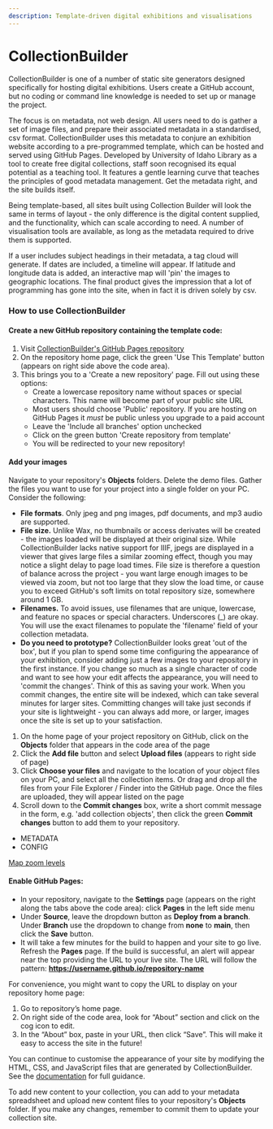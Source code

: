 ```yaml
---
description: Template-driven digital exhibitions and visualisations
---
```


# CollectionBuilder

CollectionBuilder is one of a number of static site generators designed specifically for hosting digital exhibitions. Users create a GitHub account, but no coding or command line knowledge is needed to set up or manage the project.

The focus is on metadata, not web design. All users need to do is gather a set of image files, and prepare their associated metadata in a standardised, csv format. CollectionBuilder uses this metadata to conjure an exhibition website according to a pre-programmed template, which can be hosted and served using GitHub Pages. Developed by University of Idaho Library as a tool to create free digital collections, staff soon recognised its equal potential as a teaching tool. It features a gentle learning curve that teaches the principles of good metadata management. Get the metadata right, and the site builds itself.

Being template-based, all sites built using Collection Builder will look the same in terms of layout - the only difference is the digital content supplied, and the functionality, which can scale according to need. A number of visualisation tools are available, as long as the metadata required to drive them is supported.&#x20;

If a user includes subject headings in their metadata, a tag cloud will generate. If dates are included, a timeline will appear. If latitude and longitude data is added, an interactive map will 'pin' the images to geographic locations. The final product gives the impression that a lot of programming has gone into the site, when in fact it is driven solely by csv.

### How to use CollectionBuilder

#### Create a new GitHub repository containing the template code:&#x20;

1. Visit [CollectionBuilder's GitHub Pages repository](https://github.com/CollectionBuilder/collectionbuilder-gh)
2. On the repository home page, click the green 'Use This Template' button (appears on right side above the code area).
3. This brings you to a 'Create a new repository' page. Fill out using these options:
   * Create a lowercase repository name without spaces or special characters. This name will become part of your public site URL
   * Most users should choose 'Public' repository. If you are hosting on GitHub Pages it _must_ be public unless you upgrade to a paid account
   * Leave the 'Include all branches' option unchecked
   * Click on the green button 'Create repository from template'
   * You will be redirected to your new repository!

#### Add your images

Navigate to your repository's **Objects** folders. Delete the demo files. Gather the files you want to use for your project into a single folder on your PC. Consider the following:

* **File formats**. Only jpeg and png images, pdf documents, and mp3 audio are supported.
* **File size.** Unlike Wax, no thumbnails or access derivates will be created - the images loaded will be displayed at their original size. While CollectionBuilder lacks native support for IIIF, jpegs are displayed in a viewer that gives large files a similar zooming effect, though you may notice a slight delay to page load times. File size is therefore a question of balance across the project - you want large enough images to be viewed via zoom, but not too large that they slow the load time, or cause you to exceed GitHub's soft limits on total repository size, somewhere around 1 GB.
* **Filenames.** To avoid issues, use filenames that are unique, lowercase, and feature no spaces or special characters. Underscores (\_) are okay. You will use the exact filenames to populate the 'filename' field of your collection metadata.
* **Do you need to prototype?** CollectionBuilder looks great 'out of the box', but if you plan to spend some time configuring the appearance of your exhibition, consider adding just a few images to your repository in the first instance. If you change so much as a single character of code and want to see how your edit affects the appearance, you will need to 'commit the changes'. Think of this as saving your work. When you commit changes, the entire site will be indexed, which can take several minutes for larger sites. Committing changes will take just seconds if your site is lightweight - you can always add more, or larger, images once the site is set up to your satisfaction.

1. On the home page of your project repository on GitHub, click on the **Objects** folder that appears in the code area of the page
2. Click the **Add file** button and select **Upload files** (appears to right side of page)
3. Click **Choose your files** and navigate to the location of your object files on your PC, and select all the collection items. Or drag and drop all the files from your File Explorer / Finder into the GitHub page. Once the files are uploaded, they will appear listed on the page
4. Scroll down to the **Commit changes** box, write a short commit message in the form, e.g. 'add collection objects', then click the green **Commit changes** button to add them to your repository.

* METADATA
* CONFIG



[Map zoom levels](https://leafletjs.com/examples/zoom-levels/example-delta.html)

#### Enable GitHub Pages:&#x20;

* In your repository, navigate to the **Settings** page (appears on the right along the tabs above the code area): click **Pages** in the left side menu
* Under **Source**, leave the dropdown button as **Deploy from a branch**. Under **Branch** use the dropdown to change from **none** to **main**, then click the **Save** button.
* It will take a few minutes for the build to happen and your site to go live. Refresh the **Pages** page. If the build is successful, an alert will appear near the top providing the URL to your live site. The URL will follow the pattern: **https://username.github.io/repository-name**

For convenience, you might want to copy the URL to display on your repository home page:

1. Go to repository’s home page.
2. On right side of the code area, look for “About” section and click on the cog icon to edit.
3. In the “About” box, paste in your URL, then click “Save”. This will make it easy to access the site in the future!

You can continue to customise the appearance of your site by modifying the HTML, CSS, and JavaScript files that are generated by CollectionBuilder. See the [documentation](https://collectionbuilder.github.io/cb-docs/docs/theme/) for full guidance.

To add new content to your collection, you can add to your metadata spreadsheet and upload new content files to your repository's **Objects** folder. If you make any changes, remember to commit them to update your collection site.

